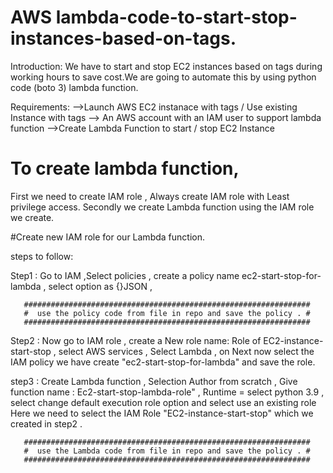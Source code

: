 # AWS lambda-code-to-start-stop-instances-based-on-tags.

Introduction: We have to start and stop EC2 instances based on tags during working hours to save cost.We are going to automate this by using python code (boto 3) lambda function.

Requirements: 
-->Launch AWS EC2 instanace with tags / Use existing Instance with tags
--> An AWS account with an IAM user to support lambda function
-->Create Lambda Function to start / stop EC2 Instance

# To create lambda function, 
First we need to create IAM role , Always create IAM role with Least privilege access.
Secondly we create Lambda function using the IAM role we create.

#Create new IAM role for our Lambda function.

steps to follow:

Step1 : Go to IAM ,Select policies , create a policy name ec2-start-stop-for-lambda , select option as {}JSON ,

       ################################################################
       #  use the policy code from file in repo and save the policy . #
       ################################################################
       
Step2 : Now go to IAM role  , create a New role name: Role of EC2-instance-start-stop , select AWS services , Select Lambda , on Next now select the IAM policy we have create "ec2-start-stop-for-lambda" and save the role.

step3 : Create Lambda function , Selection Author from scratch , Give function name : Ec2-start-stop-lambda-role" , Runtime = select python 3.9 , select change default execution role option and select use an existing role Here we need to select the IAM Role "EC2-instance-start-stop" which we created in step2 .

       ################################################################
       #  use the Lambda code from file in repo and save the policy . #
       ################################################################











